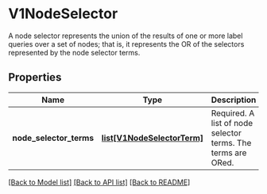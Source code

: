 # V1NodeSelector

A node selector represents the union of the results of one or more label queries over a set of nodes; that is, it represents the OR of the selectors represented by the node selector terms.

## Properties
Name | Type | Description | Notes
------------ | ------------- | ------------- | -------------
**node_selector_terms** | [**list[V1NodeSelectorTerm]**](V1NodeSelectorTerm.md) | Required. A list of node selector terms. The terms are ORed. | 

[[Back to Model list]](../README.md#documentation-for-models) [[Back to API list]](../README.md#documentation-for-api-endpoints) [[Back to README]](../README.md)


